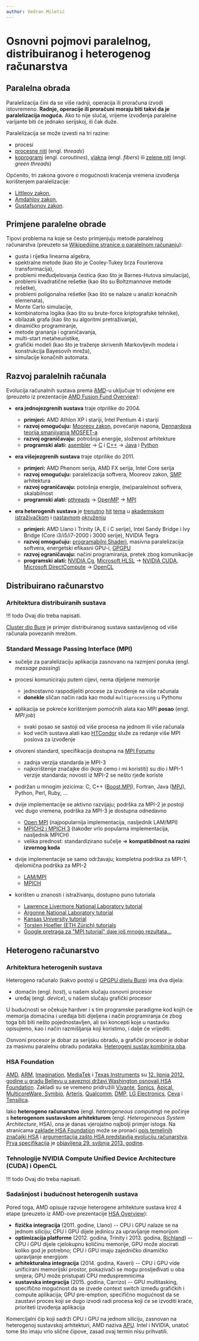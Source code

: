 ```yaml
---
author: Vedran Miletić
---
```


# Osnovni pojmovi paralelnog, distribuiranog i heterogenog računarstva

## Paralelna obrada

Paralelizacija čini da se više radnji, operacija ili proračuna izvodi istovremeno. **Radnje, operacije ili proračuni moraju biti takvi da je paralelizacija moguća.** Ako to nije slučaj, vrijeme izvođenja paralelne varijante biti će jednako serijskoj, ili čak duže.

Paralelizacija se može izvesti na tri razine:

- procesi
- [procesne niti](https://en.wikipedia.org/wiki/Thread_(computer_science)) (engl. *threads*)
- [koprogrami](https://en.wikipedia.org/wiki/Coroutines) (engl. *coroutines*), [vlakna](https://en.wikipedia.org/wiki/Fiber_(computer_science)) (engl. *fibers*) ili [zelene niti](https://en.wikipedia.org/wiki/Green_threads) (engl. *green threads*)

Općenito, tri zakona govore o mogućnosti kraćenja vremena izvođenja korištenjem paralelizacije:

- [Littleov zakon](https://en.wikipedia.org/wiki/Little's_law),
- [Amdahlov zakon](https://en.wikipedia.org/wiki/Amdahl's_law),
- [Gustafsonov zakon](https://en.wikipedia.org/wiki/Gustafson's_law).

## Primjene paralelne obrade

Tipovi problema na koje se često primjenjuju metode paralelnog računarstva (preuzeto sa [Wikipedijine stranice o paralelnom računanju](https://en.wikipedia.org/wiki/Parallel_computing)):

- gusta i rijetka linearna algebra,
- spektralne metode (kao što je Cooley-Tukey brza Fourierova transformacija),
- problemi međudjelovanja čestica (kao što je Barnes-Hutova simulacija),
- problemi kvadratične rešetke (kao što su Boltzmannove metode rešetke),
- problemi poligonalna rešetke (kao što se nalaze u analizi konačnih elemenata),
- Monte Carlo simulacije,
- kombinatorna logika (kao što su brute-force kriptografske tehnike),
- obilazak grafa (kao što su algoritmi pretraživanja),
- dinamičko programiranje,
- metode grananja i ograničavanja,
- multi-start metaheuristike,
- grafički modeli (kao što je traženje skrivenih Markovljevih modela i konstrukcija Bayesovih mreža),
- simulacije konačnih automata.

## Razvoj paralelnih računala

Evolucija računalnih sustava prema [AMD](https://en.wikipedia.org/wiki/Advanced_Micro_Devices)-u uključuje tri odvojene ere (preuzeto iz prezentacije [AMD Fusion Fund Overview](https://www.slideshare.net/AMD/amd-fusion-fund-media-presentation)):

- **era jednojezgrenih sustava** traje otprilike do 2004.

    - **primjeri:** AMD Athlon XP i stariji, Intel Pentium 4 i stariji
    - **razvoj omogućuju:** [Mooreov zakon](https://en.wikipedia.org/wiki/Moore's_law), povećanje napona, [Dennardova teorija smanjivanja MOSFET-a](https://en.wikipedia.org/wiki/MOSFET#MOSFET_scaling)
    - **razvoj ograničavaju:** potrošnja energije, složenost arhitekture
    - **programski alati:** [asembler](https://en.wikipedia.org/wiki/Assembly_language) -> [C](https://en.wikipedia.org/wiki/C_(programming_language)) i [C++](https://en.wikipedia.org/wiki/C++) -> [Java](https://en.wikipedia.org/wiki/Java_(programming_language)) i [Python](https://en.wikipedia.org/wiki/Python_(programming_language))

- **era višejezgrenih sustava** traje otprilike do 2011.

    - **primjeri:** AMD Phenom serija, AMD FX serija, Intel Core serija
    - **razvoj omogućuju:** paralelizacija softvera, Mooreov zakon, [SMP](https://en.wikipedia.org/wiki/Symmetric_multiprocessing) arhitektura
    - **razvoj ograničavaju:** potošnja energije, (ne)paralelnost softvera, skalabilnost
    - **programski alati:** [pthreads](https://en.wikipedia.org/wiki/POSIX_Threads) -> [OpenMP](https://en.wikipedia.org/wiki/OpenMP) -> [MPI](https://en.wikipedia.org/wiki/Message_Passing_Interface)

- **era heterogenih sustava** je [trenutno](https://gpuopen.com/professional-compute/) [hit](http://cs264.org/) [tema](https://code.google.com/p/stanford-cs193g-sp2010/) u [akademskom](https://research.nvidia.com/content/cuda-courses-map) [istraživačkom](https://research.nvidia.com/) i [nastavnom](https://www.coursera.org/course/hetero) [okruženju](https://www.fsb.unizg.hr/mat-4/?PARALELNI_ALGORITMI)

    - **primjeri:** AMD Llano i Trinity (A, E i C serije), Intel Sandy Bridge i Ivy Bridge (Core i3/i5/i7-2000 i 3000 serije), NVIDIA Tegra
    - **razvoj omogućuju:** [programabilni Shaderi](https://en.wikipedia.org/wiki/Shader_(realtime,_logical)), masivna paralelizacija softvera, energetski efikasni GPU-i, [GPGPU](https://en.wikipedia.org/wiki/GPGPU)
    - **razvoj ograničavaju:** načini programiranja, pretek zbog komunikacije
    - **programski alati:** [NVIDIA Cg](https://en.wikipedia.org/wiki/Cg_(programming_language)), [Microsoft HLSL](https://en.wikipedia.org/wiki/High_Level_Shader_Language) -> [NVIDIA CUDA](https://en.wikipedia.org/wiki/CUDA), [Microsoft DirectCompute](https://en.wikipedia.org/wiki/DirectCompute) -> [OpenCL](https://en.wikipedia.org/wiki/OpenCL)

## Distribuirano računarstvo

### Arhitektura distribuiranih sustava

!!! todo
    Ovaj dio treba napisati.

[Cluster dio Bure](https://cnrm.uniri.hr/hr/bura/) je primjer distribuiranog sustava sastavljenog od više računala povezanih mrežom.

### Standard Message Passing Interface (MPI)

- sučelje za paralelizaciju aplikacija zasnovano na razmjeni poruka (engl. *message passing*)
- procesi komuniciraju putem cijevi, nema dijeljene memorije

    - jednostavno raspodijeliti procese za izvođenje na više računala
    - **donekle** sličan način rada kao modul `multiprocessing` u Pythonu

- aplikacija se pokreće korištenjem pomoćnih alata kao MPI **posao** (engl. *MPI job*)

    - svaki posao se sastoji od više procesa na jednom ili više računala
    - kod većih sustava alati kao [HTCondor](https://research.cs.wisc.edu/htcondor/) služe za redanje više MPI poslova za izvođenje

- otvoreni standard, specifikacija dostupna na [MPI Forumu](http://www.mpi-forum.org/)

    - zadnja verzija standarda je MPI-3
    - najkorištenije značajke dio (koje ćemo i mi koristiti) su dio i MPI-1 verzije standarda; novosti iz MPI-2 se nešto rjeđe koriste

- podržan u mnogim jezicima: C, C++ ([Boost.MPI](http://www.boost.org/libs/mpi/)), Fortran, Java ([MPJ](http://mpj-express.org/)), Python, Perl, Ruby, ...
- dvije implementacije se aktivno razvijaju; podrška za MPI-2 je postoji već dugo vremena, podrška za MPI-3 je dostupna odnedavno

    - [Open MPI](https://www.open-mpi.org/) (najpopularnija implementacija, nasljednik LAM/MPI)
    - [MPICH2 i MPICH 3](https://www.mpich.org/) (također vrlo popularna implementacija, nasljednik MPICH)
    - velika prednost: standardizirano sučelje => **kompatibilnost na razini izvornog koda**

- dvije implementacije se samo održavaju; kompletna podrška za MPI-1, djelomična podrška za MPI-2

    - [LAM/MPI](http://www.lam-mpi.org/)
    - [MPICH](http://www.mpich.org/)

- korišten u znanosti i istraživanju, dostupno puno tutoriala

    - [Lawrence Livermore National Laboratory tutorial](https://computing.llnl.gov/tutorials/mpi/)
    - [Argonne National Laboratory tutorial](https://www.mcs.anl.gov/research/projects/mpi/tutorial/)
    - [Kansas University tutorial](http://condor.cc.ku.edu/~grobe/docs/intro-MPI-C.shtml)
    - [Torsten Hoefler (ETH Zürich) tutorials](https://htor.inf.ethz.ch/teaching/mpi_tutorials/)
    - [Google pretraga za "MPI tutorial" daje još mnogo rezultata...](https://www.google.com/search?q=mpi+tutorial)

## Heterogeno računarstvo

### Arhitektura heterogenih sustava

Heterogeno računalo (kakvo postoji u [GPGPU dijelu Bure](https://cnrm.uniri.hr/hr/bura/)) ima dva dijela:

- domaćin (engl. *host*), u našem slučaju osnovni procesor
- uređaj (engl. *device*), u našem slučaju grafički procesor

U budućnosti se očekuje hardver i s tim programske paradigme kod kojih će memorija domaćina i uređaja biti dijeljena i način programiranja će zbog toga biti biti nešto pojednostavljen, ali svi koncepti koje u nastavku opisujemo, kao i način razmišljanja koji koristimo, i dalje će vrijediti.

Osnvoni procesor je dobar za serijsku obradu, a grafički procesor je dobar za masivnu paralelnu obradu podataka. [Heterogeni sustav kombinira oba](https://youtu.be/LIcFJn1TO50).

### HSA Foundation

[AMD](https://www.amd.com/), [ARM](https://www.arm.com/), [Imagination](https://www.imgtec.com/), [MediaTek](https://www.mediatek.com/) i [Texas Instruments](https://www.ti.com/) su [12. lipnja 2012. godine u gradu Bellevu u saveznoj državi Washington osnovali HSA Foundation](http://www.hsafoundation.com/hello-hsa-foundation/). Zakladi su se vremeno pridružili [Vivante](http://www.hsafoundation.com/vivante-joins-the-hsa-foundation-as-a-member/), [Sonics](http://www.hsafoundation.com/sonics-joins-hsa-foundation-to-help-drive-open-standard-for-next-generation-heterogeneous-computing/), [Apical, MulticoreWare, Symbio](http://www.hsafoundation.com/hsa-foundation-announces-six-new-members/), [Arteris](http://www.hsafoundation.com/4263/), [Qualcomm](http://www.hsafoundation.com/hsa-foundation-announces-qualcomm-as-newest-founder-member/), [DMP](http://www.hsafoundation.com/dmp-joins-heterogeneous-system-architecture-hsa-foundation-to-contribute-its-expertise-in-3d-graphics-and-common-compute/), [LG Electronics](http://www.hsafoundation.com/hsa-foundation-announces-lg-electronics-as-newest-member/), [Ceva](http://www.hsafoundation.com/ceva-and-tensilica-are-new-hsa-foundation-members/) i [Tensilica](http://www.hsafoundation.com/tensilica-joins-hsa-foundation-to-help-establish-standards-for-embedded-heterogeneous-computing/).

Iako **heterogeno računarstvo** (engl. *heterogeneous computing*) ne počinje s **heterogenom sustavskom arhitekturom** (engl. *Heterogeneous System Architecture*, HSA), ona je danas vjerojatno najbolji primjer istoga. Na stranicama [zaklade HSA Foundation](http://www.hsafoundation.com/) može se pronaći [opis temeljnih značajki HSA](http://www.hsafoundation.com/what-is-heterogeneous-system-architecture-hsa/) i [argumentacija zašto HSA predstavlja evoluciju računarstva](http://www.hsafoundation.com/hsa-represents-the-evolution-of-computing/). [Prva specifikacija](http://www.hsafoundation.com/standards/) je [objavljena 29. svibnja 2013. godine](http://www.hsafoundation.com/hsa-foundation-announces-first-specification/).

### Tehnologije NVIDIA Compute Unified Device Architecture (CUDA) i OpenCL

!!! todo
    Ovaj dio treba napisati.

### Sadašnjost i budućnost heterogenih sustava

Pored toga, AMD opisuje razvoje heterogene arhitekture sustava kroz 4 etape (preuzeto iz AMD-ove prezentacije [HSA Overview](https://www.slideshare.net/hsafoundation/hsa-overview)):

- **fizička integracija** (2011. godine, Llano) -- CPU i GPU nalaze se na jednom siliciju; CPU i GPU dijele jedinicu za upravljanje memorijom
- **optimizacija platforme** (2012. godina, Trinity i 2013. godina, [Richland](https://youtu.be/MQcjEA3it90)) -- CPU i GPU dijele cjelokupnu količinu memorije, GPU može alocirati koliko god je potrebno; CPU i GPU imaju zajedničko dinamičko upravljanje energijom
- **arhitekturalna integracija** (2014. godina, Kaveri) -- CPU i GPU vide unificirani memorijski prostor, pokazivači se mogu prosljeđivati u oba smjera; GPU može pristupati CPU međuspremnicima
- **sustavska integracija** (2015. godina, Carrizo) -- GPU multitasking, specifično mogućnost da se izvede context switch između grafičkih i compute aplikacija; GPU pre-emption, specifično mogućnost da se zaustavi proces koji se dugo izvodi radi procesa koji će se izvoditi kraće, prioriteti izvođenja aplikacija

Komercijalni čip koji sadrži CPU i GPU na jednom siliciju, zasnovan na heterogenoj sustavskoj arhitekturi, AMD naziva [APU](https://en.wikipedia.org/wiki/AMD_Accelerated_Processing_Unit). Intel i NVIDIA, unatoč tome što imaju vrlo slične čipove, zasad ovaj termin nisu prihvatili.
